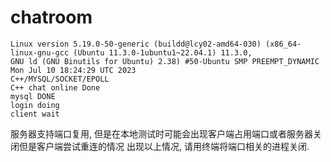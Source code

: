 # chatroom
    Linux version 5.19.0-50-generic (buildd@lcy02-amd64-030) (x86_64-linux-gnu-gcc (Ubuntu 11.3.0-1ubuntu1~22.04.1) 11.3.0, 
    GNU ld (GNU Binutils for Ubuntu) 2.38) #50-Ubuntu SMP PREEMPT_DYNAMIC Mon Jul 10 18:24:29 UTC 2023
    C++/MYSQL/SOCKET/EPOLL
    C++ chat online Done
    mysql DONE
    login doing
    client wait
服务器支持端口复用, 但是在本地测试时可能会出现客户端占用端口或者服务器关闭但是客户端尝试重连的情况
出现以上情况, 请用终端将端口相关的进程关闭.